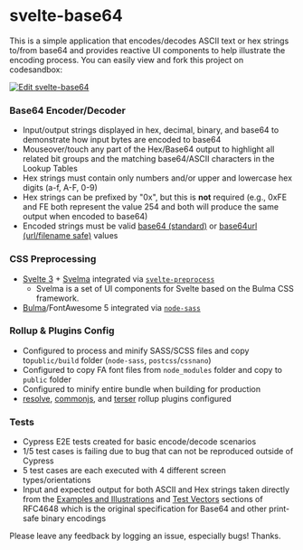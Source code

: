 # svelte-base64

This is a simple application that encodes/decodes ASCII text or hex strings to/from base64 and provides reactive UI components to help illustrate the encoding process. You can easily view and fork this project on codesandbox:

<a href="https://codesandbox.io/s/github/a-luna/svelte-base64/tree/master/?fontsize=12&hidenavigation=1&theme=dark" target="_blank">
<img alt="Edit svelte-base64" src="https://codesandbox.io/static/img/play-codesandbox.svg">
</a>

### Base64 Encoder/Decoder

- Input/output strings displayed in hex, decimal, binary, and base64 to demonstrate how input bytes are encoded to base64
- Mouseover/touch any part of the Hex/Base64 output to highlight all related bit groups and the matching base64/ASCII characters in the Lookup Tables
- Hex strings must contain only numbers and/or upper and lowercase hex digits (a-f, A-F, 0-9)
- Hex strings can be prefixed by "0x", but this is **not** required (e.g., 0xFE and FE both represent the value 254 and both will produce the same output when encoded to base64)
- Encoded strings must be valid [base64 (standard)](https://tools.ietf.org/html/rfc4648#section-4) or [base64url (url/filename safe)](https://tools.ietf.org/html/rfc4648#section-5) values

### CSS Preprocessing

- [Svelte 3](https://github.com/sveltejs/svelte) + [Svelma](https://github.com/c0bra/svelma) integrated via [`svelte-preprocess`](https://github.com/kaisermann/svelte-preprocess)
  - Svelma is a set of UI components for Svelte based on the Bulma CSS framework.
- [Bulma](https://github.com/jgthms/bulma)/FontAwesome 5 integrated via [`node-sass`](https://github.com/sass/node-sass)

### Rollup & Plugins Config

- Configured to process and minify SASS/SCSS files and copy to`public/build` folder (`node-sass`, `postcss`/`cssnano`)
- Configured to copy FA font files from `node_modules` folder and copy to `public` folder
- Configured to minify entire bundle when building for production
- [resolve](https://www.npmjs.com/package/@rollup/plugin-node-resolve), [commonjs](https://www.npmjs.com/package/@rollup/plugin-commonjs), and [terser](https://github.com/TrySound/rollup-plugin-terserhttps://github.com/TrySound/rollup-plugin-terser) rollup plugins configured

### Tests

- Cypress E2E tests created for basic encode/decode scenarios
- 1/5 test cases is failing due to bug that can not be reproduced outside of Cypress
- 5 test cases are each executed with 4 different screen types/orientations
- Input and expected output for both ASCII and Hex strings taken directly from the [Examples and Illustrations](https://tools.ietf.org/html/rfc4648#section-9) and [Test Vectors](https://tools.ietf.org/html/rfc4648#section-10) sections of RFC4648 which is the original specification for Base64 and other print-safe binary encodings

Please leave any feedback by logging an issue, especially bugs! Thanks.
